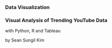 ### Data Visualization
### Visual Analysis of Trending YouTube Data
with Python, R and Tableau



by Sean Sungil Kim
